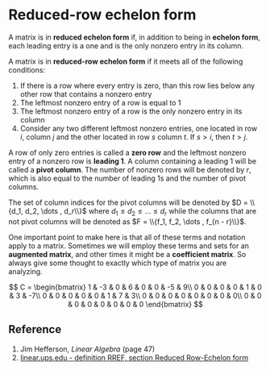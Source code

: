 # Reduced-row echelon form

A matrix is in **reduced echelon form** if, in addition to being in **echelon form**, each leading entry is a one and is the only nonzero entry in its column.

A matrix is in **reduced-row echelon form** if it meets all of the following conditions:

1. If there is a row where every entry is zero, than this row lies below any other row that contains a nonzero entry
2. The leftmost nonzero entry of a row is equal to $1$
3. The leftmost nonzero entry of a row is the only nonzero entry in its column
4. Consider any two different leftmost nonzero entries, one located in row $i$, column $j$ and the other located in row $s$ column $t$. If $s \gt i$, then $t \gt j$.

A row of only zero entries is called a **zero row** and the leftmost nonzero entry of a nonzero row is **leading 1**. A column containing a leading $1$ will be called a **pivot column**. The number of nonzero rows will be denoted by $r$, which is also equal to the number of leading 1s and the number of pivot columns.

The set of column indices for the pivot columns will be denoted by $D = \\{d_1, d_2, \dots , d_r\\}$ where $d_1 \leq d_2 \leq \dots \leq d_r$ while the columns that are not pivot columns will be denoted as $F = \\{f_1, f_2, \dots , f_{n - r}\\}$.

One important point to make here is that all of these terms and notation apply to a matrix. Sometimes we will employ these terms and sets for an **augmented matrix**, and other times it might be a **coefficient matrix**. So always give some thought to exactly which type of matrix you are analyzing.

$$
C =
\begin{bmatrix}
    1 & -3 & 0 & 6 & 0 & 0 & -5 & 9\\
    0 & 0 & 0 & 0 & 1 & 0 & 3 & -7\\
    0 & 0 & 0 & 0 & 0 & 1 & 7 & 3\\
    0 & 0 & 0 & 0 & 0 & 0 & 0 & 0\\
    0 & 0 & 0 & 0 & 0 & 0 & 0 & 0
\end{bmatrix}
$$

## Reference

1. Jim Hefferson, *Linear Algebra* (page 47)
2. [linear.ups.edu - definition RREF, section Reduced Row-Echelon form](http://linear.ups.edu/html/section-RREF.html)